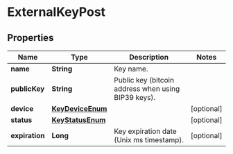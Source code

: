 

# ExternalKeyPost

## Properties

Name | Type | Description | Notes
------------ | ------------- | ------------- | -------------
**name** | **String** | Key name. | 
**publicKey** | **String** | Public key (bitcoin address when using BIP39 keys). | 
**device** | [**KeyDeviceEnum**](KeyDeviceEnum.md) |  |  [optional]
**status** | [**KeyStatusEnum**](KeyStatusEnum.md) |  |  [optional]
**expiration** | **Long** | Key expiration date (Unix ms timestamp).  |  [optional]



